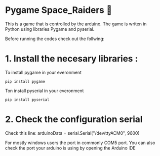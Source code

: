 # Pygame Space_Raiders 🚀

This is a  game that is controlled by the arduino. The game is writen in Python using libraries Pygame and pyserial.


Before running the codes check out the follwing:

# 1. Install the necesary libraries  :

To install pygame in your everonment 

    pip install pygame

Ton install pyserial in your everonment

    pip install pyserial


# 2.  Check the configuration serial 

Check this line:
    arduinoData = serial.Serial("/dev/ttyACM0", 9600)

For mostly windows users the port in commonly COM5 port.
You can also check the port your arduino is using by opening the Arduino IDE

